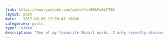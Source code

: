 ```yaml
---
link: https://www.youtube.com/watch?v=BBkFmALFTBk
layout: post
date:   2017-08-06 17:09:47 +0800
categories: posts
type: 'video'
description: "One of my favourite Mozart works. I only recently discovered the origin of the famous <i>Laudate Dominum</i>, the fifth movement here. My favourite movement is actually the last, the joyful <i>Magnificat</i>, where Mozart uses the perfect fifth interval to great effect. The recording here is rather historically accurate, which I think is very appropriate for this work where the writing does not call for a big choir or orchetra."
---
```

